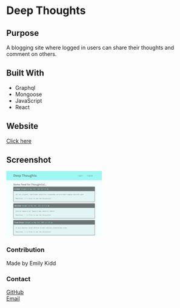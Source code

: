 # Deep Thoughts

## Purpose

A blogging site where logged in users can share their thoughts and comment on others.

## Built With

- Graphql
- Mongoose
- JavaScript
- React

## Website

[Click here](https://serene-savannah-76189.herokuapp.com/)

## Screenshot

<img src="./assets/screenshot.png" width="50%" heigh="50%">

### Contribution

Made by Emily Kidd

### Contact

[GitHub](github.com/emilykidd3)  
[Email](mailto:e.kidd61@yahoo.com)
